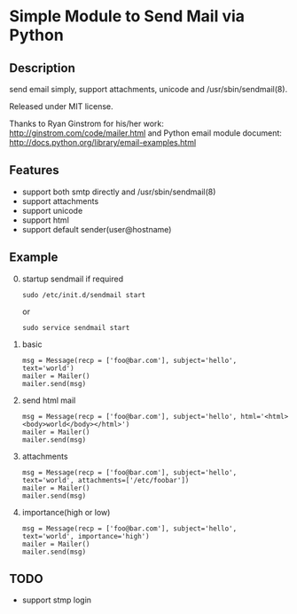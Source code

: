 # Simple Module to Send Mail via Python

## Description

send email simply, support attachments, unicode and /usr/sbin/sendmail(8).

Released under MIT license.

Thanks to Ryan Ginstrom for his/her work: http://ginstrom.com/code/mailer.html and 
Python email module document: http://docs.python.org/library/email-examples.html

## Features

* support both smtp directly and /usr/sbin/sendmail(8)
* support attachments
* support unicode
* support html
* support default sender(user@hostname)

## Example

0. startup sendmail if required

   `sudo /etc/init.d/sendmail start`

   or

   `sudo service sendmail start`

1. basic

       msg = Message(recp = ['foo@bar.com'], subject='hello', text='world')
       mailer = Mailer()
       mailer.send(msg)

2. send html mail

       msg = Message(recp = ['foo@bar.com'], subject='hello', html='<html><body>world</body></html>') 
       mailer = Mailer()
       mailer.send(msg)

3. attachments

       msg = Message(recp = ['foo@bar.com'], subject='hello', text='world', attachments=['/etc/foobar']) 
       mailer = Mailer()
       mailer.send(msg)

4. importance(high or low)

       msg = Message(recp = ['foo@bar.com'], subject='hello', text='world', importance='high') 
       mailer = Mailer()
       mailer.send(msg)


## TODO

* support stmp login
